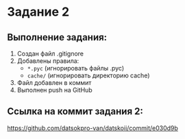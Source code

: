 # Задание 2

## Выполнение задания:
1. Создан файл .gitignore
2. Добавлены правила:
   - `*.pyc` (игнорировать файлы .pyc)
   - `cache/` (игнорировать директорию cache)
3. Файл добавлен в коммит
4. Выполнен push на GitHub

## Ссылка на коммит задания 2:
https://github.com/datsokpro-van/datskoii/commit/e030d9b
